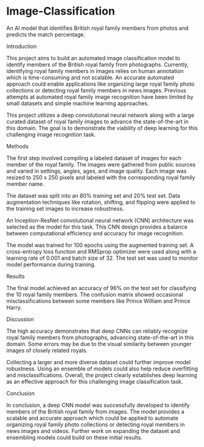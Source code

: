 # Image-Classification
An AI model that identifies British royal family members from photos and predicts the match percentage.

Introduction

This project aims to build an automated image classification model to identify members of the British royal family from photographs. Currently, identifying royal family members in images relies on human annotation which is time-consuming and not scalable. An accurate automated approach could enable applications like organizing large royal family photo collections or detecting royal family members in news images. Previous attempts at automated royal family image recognition have been limited by small datasets and simple machine learning approaches.

This project utilizes a deep convolutional neural network along with a large curated dataset of royal family images to advance the state-of-the-art in this domain. The goal is to demonstrate the viability of deep learning for this challenging image recognition task.

Methods

The first step involved compiling a labeled dataset of images for each member of the royal family. The images were gathered from public sources and varied in settings, angles, ages, and image quality. Each image was resized to 250 x 250 pixels and labeled with the corresponding royal family member name.

The dataset was split into an 80% training set and 20% test set. Data augmentation techniques like rotation, shifting, and flipping were applied to the training set images to increase robustness.

An Inception-ResNet convolutional neural network (CNN) architecture was selected as the model for this task. This CNN design provides a balance between computational efficiency and accuracy for image recognition.

The model was trained for 100 epochs using the augmented training set. A cross-entropy loss function and RMSprop optimizer were used along with a learning rate of 0.001 and batch size of 32. The test set was used to monitor model performance during training.

Results

The final model achieved an accuracy of 96% on the test set for classifying the 10 royal family members. The confusion matrix showed occasional misclassifications between some members like Prince William and Prince Harry.

Discussion

The high accuracy demonstrates that deep CNNs can reliably recognize royal family members from photographs, advancing state-of-the-art in this domain. Some errors may be due to the visual similarity between younger images of closely related royals.

Collecting a larger and more diverse dataset could further improve model robustness. Using an ensemble of models could also help reduce overfitting and misclassifications. Overall, the project clearly establishes deep learning as an effective approach for this challenging image classification task.

Conclusion

In conclusion, a deep CNN model was successfully developed to identify members of the British royal family from images. The model provides a scalable and accurate approach which could be applied to automate organizing royal family photo collections or detecting royal members in news images and videos. Further work on expanding the dataset and ensembling models could build on these initial results.
